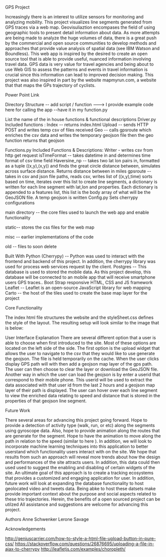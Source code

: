 GPS Project 
 
Increasingly there is an interest to utilize sensors for monitoring and analyzing mobility. This project visualizes line segments generated from GPS traces via a web map. Geovisuliaztion encompases the field of using geographic tools to present detail information about data. As more attempts are being made to analyze the huge volumes of data, there is a great push by the commercial and open source communities to develop methods and approaches that provide value analysis of spatial data (see IBM Watson and Boundless). This web app is inspired by the desired to create an open source tool that is able to provide useful, nuanced information involving travel data. GPS data is very value for travel agencies and being about to use Web GIS to assess the patterns and events in travel information is crucial since this information can lead to improved decision making. This project was also inspired in part by the website mapmyrun.com, a website that that maps the GPs trajectory of cyclists.  
 
Power Point Link
 
Directory Structure -- add script / function ---> I provide example code here for calling the app --have it in my function.py 
 
List the name of the in house functions & functional descriptions
Driver.py 
Included functions :
Index -- returns index.html
Upload -- sends HTTP POST and writes temp csv of files received
Geo -- calls gpsroute which enriches the csv data and writes the temporary geojson file then the geo function returns that geojson
 
Functions.py
Included Functions & Descriptions:
Writer - writes csv from http get request
isTimeFormat -- takes datetime in and determines time format of csv time field
Haversine_np -- takes two lat lon pairs in, formatted as a tuple ((x,y),(x,y)) and finds the great circle distance between, simulates across surface distance. Returns distance between in miles
gpsroute -- takes in csv and json file paths, reads csv, writes list of ((x,y),time) sorts based on time, iterates over this list to create line segments, a dictionary is written for each line segment with lat,lon and properties. Each dictionary is appended to a features list, this list is the body array of what will be the GeoJSON file. A temp geojson is written
Config.py
Sets cherrypy configurations
 
 
 
 
 
main directory -- the core files used to launch the web app and enable functionality
 
static-- stores the css files for the web map
 
misc -- earlier implementations of the code
 
old -- files to soon delete 
 
Built With
Python (Cherrypy) -- Python was used to interact with the frontend and backend of this project. In addition, the cherrypy library was used for process web services request by the client. 
Postgres -- This database is used to stored the mobile data. As this project develop, this database will be connected to an mobile app that will receive smartphone users GPS traces..
Boot Strap responsive HTML, CSS and JS framework 
Leaflet -- Leaflet is an open-source JavaScript library for web mapping 
Carto -- the host of the tiles used to create the base map layer for the project
 
 
 
 
Core Functionality
 
The index html file structures the website and the styleSheet.css defines the style of the layout. The resulting setup will look similar to the image that is below:
 

User Interface Explanation
There are several different option that a user is able to choose when first introduced to the site. Most of these options are located on the left side of the side. The first option is the upload widget that allows the user to navigate to the csv that they would like to use generate the geojson. The file is held temporarily on the cache. 
When the user clicks display GPS path will with then add a geojson map layer of the gps path.  The user can then choose to clear the layer or download the GeoJSON file.
Another way in which the user can load the geojson is by enter a userid that correspond to their mobile phone. This userid will be used to extract the data associated with that user id from the last 2 hours and a geojson map layer of their path is displayed. 
The user can hover over each line segment to view the enriched data relating to speed and distance that is stored in the properties of that geojson line segment. 
 
Future Work
 
There several areas for advancing this project going forward. Hope to provide a detection of activity type (walk, run, or etc) along the segments using gyroscope data. Also, hope to provide animation along the routes that are generate for the segment. Hope to have the animation to move along the path in relation to the speed (similar to here ). In addition, we will look to incorporate machine learning techniques into this application to better userstand which functionality users interact with on the site. We hope that results from such an approach will reveal more trends about how the design and performances of the site attracts users. In addition, this data could then used used to suggest the enabling and disabling of certain widgets of the site. An ultimate goal of this approach is to create a tracking ecosystems that provides a customized and engaging application for user. In addition, future work will look at expanding the database functionality to host geolocated video and tweets data. Being abke to host these datsets make provide important context about the purpose and social aspects related to these trio trajectories. Herein, the benefits of a open sourced project can be utilzed  All assistance and suggestions are welcome for advancing this project. 
 
Authors 
Anne Schwenker
Lerone Savage
 
Acknowledgements
 
http://geniuscarrier.com/how-to-style-a-html-file-upload-button-in-pure-css/
https://stackoverflow.com/questions/26876695/uploading-a-file-in-ajax-to-cherrypy
http://leafletjs.com/examples/choropleth/
